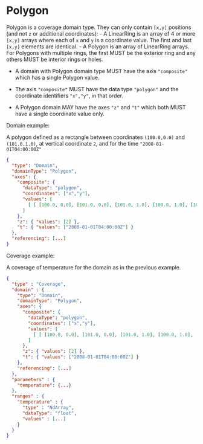 # Polygon

Polygon is a coverage domain type. They can only contain `[x,y]`
positions (and not `z` or additional coordinates): - A LinearRing is an
array of 4 or more `[x,y]` arrays where each of `x` and `y` is a
coordinate value. The first and last `[x,y]` elements are identical. - A
Polygon is an array of LinearRing arrays. For Polygons with multiple
rings, the first MUST be the exterior ring and any others MUST be
interior rings or holes.

  - A domain with Polygon domain type MUST have the axis `"composite"`
    which has a single Polygon value.

  - The axis `"composite"` MUST have the data type `"polygon"` and the
    coordinate identifiers `"x","y"`, in that order.

  - A Polygon domain MAY have the axes `"z"` and `"t"` which both MUST
    have a single coordinate value only.

Domain example:

A polygon defined as a rectangle between coordinates `(100.0,0.0)` and
`(101.0,1.0)`, at vertical coordinate `2`, and for the time
`"2008-01-01T04:00:00Z"`

``` json
{
  "type": "Domain",
  "domainType": "Polygon",
  "axes": {
    "composite": {
      "dataType": "polygon",
      "coordinates": ["x","y"],
      "values": [
        [ [ [100.0, 0.0], [101.0, 0.0], [101.0, 1.0], [100.0, 1.0], [100.0, 0.0] ]  ]
      ]
    },
    "z": { "values": [2] },
    "t": { "values": ["2008-01-01T04:00:00Z"] }
  },
  "referencing": [...]
}
```

Coverage example:

A coverage of temperature for the domain as in the previous example.

``` json
{
  "type" : "Coverage",
  "domain" : {
    "type": "Domain",
    "domainType": "Polygon",
    "axes": {
      "composite": {
        "dataType": "polygon",
        "coordinates": ["x","y"],
        "values": [
          [ [ [100.0, 0.0], [101.0, 0.0], [101.0, 1.0], [100.0, 1.0], [100.0, 0.0] ]  ]
        ]
      },
      "z": { "values": [2] },
      "t": { "values": ["2008-01-01T04:00:00Z"] }
    },
    "referencing": [...]
  },
  "parameters" : {
    "temperature": {...}
  },
  "ranges" : {
    "temperature" : {
      "type" : "NdArray",
      "dataType": "float",
      "values" : [...]
    }
  }
}
```
